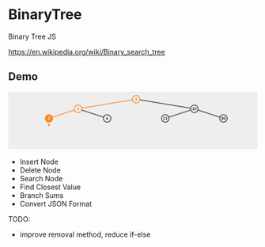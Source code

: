 # BinaryTree
Binary Tree JS

https://en.wikipedia.org/wiki/Binary_search_tree

## Demo
![Demo](bst.jpg)

- Insert Node
- Delete Node
- Search Node
- Find Closest Value
- Branch Sums
- Convert JSON Format

TODO: 
- improve removal method, reduce if-else
